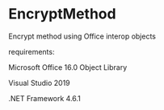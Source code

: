# EncryptMethod
Encrypt method using Office interop objects

requirements:

Microsoft Office 16.0 Object Library

Visual Studio 2019

.NET Framework 4.6.1
